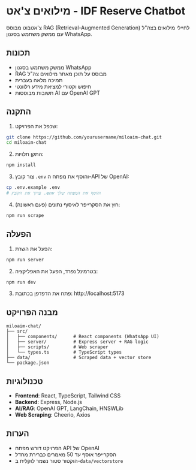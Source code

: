 # מילואים צ'אט - IDF Reserve Chatbot

צ'אטבוט מבוסס RAG (Retrieval-Augmented Generation) לחיילי מילואים בצה"ל עם ממשק משתמש בסגנון WhatsApp.

## תכונות

- ממשק משתמש בסגנון WhatsApp
- RAG מבוסס על תוכן מאתר מילואים צה"ל
- תמיכה מלאה בעברית
- חיפוש וקטורי למציאת מידע רלוונטי
- תשובות מבוססות AI עם OpenAI GPT

## התקנה

1. שכפל את הפרויקט:
```bash
git clone https://github.com/yourusername/miloaim-chat.git
cd miloaim-chat
```

2. התקן תלויות:
```bash
npm install
```

3. צור קובץ `.env` והוסף את מפתח ה-API של OpenAI:
```bash
cp .env.example .env
# ערוך את הקובץ .env והוסף את המפתח שלך
```

4. רוץ את הסקרייפר לאיסוף נתונים (פעם ראשונה):
```bash
npm run scrape
```

## הפעלה

1. הפעל את השרת:
```bash
npm run server
```

2. בטרמינל נפרד, הפעל את האפליקציה:
```bash
npm run dev
```

3. פתח את הדפדפן בכתובת: http://localhost:5173

## מבנה הפרויקט

```
miloaim-chat/
├── src/
│   ├── components/      # React components (WhatsApp UI)
│   ├── server/          # Express server + RAG logic
│   ├── scripts/         # Web scraper
│   └── types.ts         # TypeScript types
├── data/                # Scraped data + vector store
└── package.json
```

## טכנולוגיות

- **Frontend**: React, TypeScript, Tailwind CSS
- **Backend**: Express, Node.js
- **AI/RAG**: OpenAI GPT, LangChain, HNSWLib
- **Web Scraping**: Cheerio, Axios

## הערות

- הפרויקט דורש מפתח API של OpenAI
- הסקרייפר אוסף עד 50 מאמרים כברירת מחדל
- הוקטור סטור נשמר לוקלית ב-`data/vectorstore`